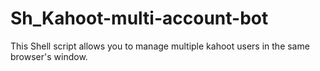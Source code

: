 # Sh_Kahoot-multi-account-bot
This Shell script allows you to manage multiple kahoot users in the same browser's window.
